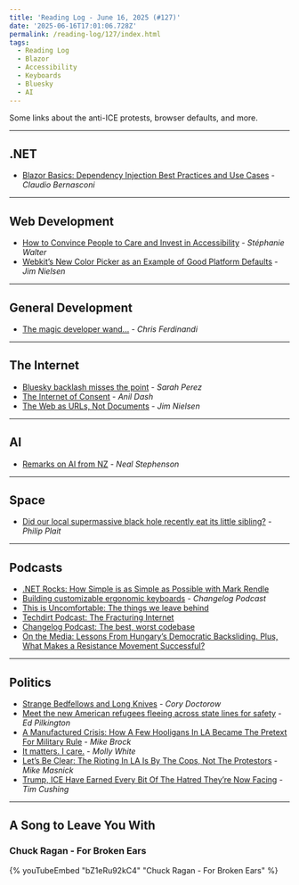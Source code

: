 ```yaml
---
title: 'Reading Log - June 16, 2025 (#127)'
date: '2025-06-16T17:01:06.728Z'
permalink: /reading-log/127/index.html
tags:
  - Reading Log
  - Blazor
  - Accessibility
  - Keyboards
  - Bluesky
  - AI
---
```


Some links about the anti-ICE protests, browser defaults, and more.
<!-- excerpt -->

---

## .NET

- [Blazor Basics: Dependency Injection Best Practices and Use Cases](https://www.telerik.com/blogs/blazor-basics-dependency-injection-best-practices-use-cases) - *Claudio Bernasconi*

---

## Web Development

- [How to Convince People to Care and Invest in Accessibility](https://stephaniewalter.design/blog/how-to-convince-people-to-care-and-invest-in-accessibility/) - *Stéphanie Walter*
- [Webkit’s New Color Picker as an Example of Good Platform Defaults](https://blog.jim-nielsen.com/2025/better-platform-defaults-color-picker/) - *Jim Nielsen*

---

## General Development

- [The magic developer wand...](https://gomakethings.com/the-magic-developer-wand.../) - *Chris Ferdinandi*

---

## The Internet

- [Bluesky backlash misses the point](https://techcrunch.com/2025/06/12/bluesky-backlash-misses-the-point/) - *Sarah Perez*
- [The Internet of Consent](https://www.anildash.com/2025/05/27/2025-05-27-internet-of-consent/) - *Anil Dash*
- [The Web as URLs, Not Documents](https://blog.jim-nielsen.com/2025/web-as-urls-not-documents/) - *Jim Nielsen*

---

## AI

- [Remarks on AI from NZ](https://nealstephenson.substack.com/p/remarks-on-ai-from-nz) - *Neal Stephenson*

---

## Space

- [Did our local supermassive black hole recently eat its little sibling?](https://badastronomy.beehiiv.com/p/did-our-local-supermassive-black-hole-recently-eat-its-little-sibling-479f) - *Philip Plait*

---

## Podcasts

- [.NET Rocks: How Simple is as Simple as Possible with Mark Rendle](https://www.dotnetrocks.com/details/1916)
- [Building customizable ergonomic keyboards](https://changelog.com/podcast/608) - *Changelog Podcast*
- [This is Uncomfortable: The things we leave behind](https://www.marketplace.org/episode/2024/09/19/the-things-we-leave-behind)
- [Techdirt Podcast: The Fracturing Internet](https://www.techdirt.com/2025/06/10/techdirt-podcast-episode-421-the-fracturing-internet/)
- [Changelog Podcast: The best, worst codebase](https://changelog.com/news/the-best-worst-codebase-9nPJ)
- [On the Media: Lessons From Hungary’s Democratic Backsliding. Plus, What Makes a Resistance Movement Successful?](https://www.wnycstudios.org/podcasts/otm/articles/lessons-from-hungarys-democratic-backsliding-plus-what-makes-a-resistance-movement-successful)

---

## Politics

- [Strange Bedfellows and Long Knives](https://pluralistic.net/2025/05/21/et-tu-sloppy-steve/) - *Cory Doctorow*
- [Meet the new American refugees fleeing across state lines for safety](https://www.theguardian.com/us-news/ng-interactive/2025/apr/24/american-refugees-escape) - *Ed Pilkington*
- [A Manufactured Crisis: How A Few Hooligans In LA Became The Pretext For Military Rule](https://www.techdirt.com/2025/06/12/a-manufactured-crisis-how-a-few-hooligans-in-la-became-the-pretext-for-military-rule/) - *Mike Brock*
- [It matters. I care.](https://www.citationneeded.news/it-matters-i-care/) - *Molly White*
- [Let’s Be Clear: The Rioting In LA Is By The Cops, Not The Protestors](https://www.techdirt.com/2025/06/11/lets-be-clear-the-rioting-in-la-is-by-the-cops-not-the-protestors/) - *Mike Masnick*
- [Trump, ICE Have Earned Every Bit Of The Hatred They’re Now Facing](https://www.techdirt.com/2025/06/09/trump-ice-have-earned-every-bit-of-the-hatred-theyre-now-facing/) - *Tim Cushing*

---

## A Song to Leave You With

### Chuck Ragan - For Broken Ears

{% youTubeEmbed "bZ1eRu92kC4" "Chuck Ragan - For Broken Ears" %}

